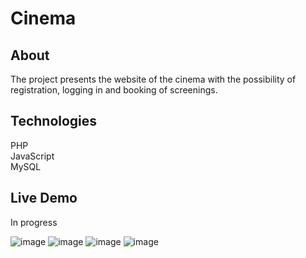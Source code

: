 # Cinema

## About 

The project presents the website of the cinema with the possibility of registration, logging in and booking of screenings.

## Technologies

PHP </br>
JavaScript </br>
MySQL

## Live Demo

In progress

![image](https://user-images.githubusercontent.com/70780585/181725098-41c12922-49f8-4842-bee2-bbbadaee422c.png)
![image](https://user-images.githubusercontent.com/70780585/181725154-b0d33418-4d49-476a-aceb-3b6c9eeb2f16.png)
![image](https://user-images.githubusercontent.com/70780585/181725225-67435e9f-0a7d-4a0d-b37d-543cccd79be9.png)
![image](https://user-images.githubusercontent.com/70780585/181725265-0cc8df48-5322-438f-9dfc-dcdb2b543c8a.png)
